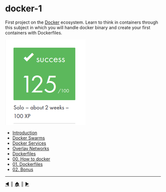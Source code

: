 # docker-1
First project on the [Docker](https://www.docker.com/) ecosystem. Learn to think in containers through this subject in which you will handle docker binary and create your first containers with Dockerfiles.

![graded](./README/images/graded.png)

* [Introduction](./README/intro.md)
* [Docker Swarms](./README/swarms.md)
* [Docker Services](./README/services.md)
* [Overlay Networks](./README/overlay_networks.md)
* [Dockerfiles](./README/dockerfiles.md)
* [00. How to docker](./README/00_how_to_docker.md)
* [01. Dockerfiles](./README/01_dockerfiles.md)
* [02. Bonus](./README/02_bonus.md)

---
[:arrow_backward:][back] ║ [:house:][home] ║ [:arrow_forward:][next]

<!-- navigation -->
[home]: #
[back]: #
[next]: ./README/intro.md